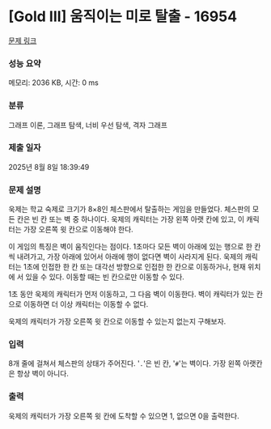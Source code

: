 # [Gold III] 움직이는 미로 탈출 - 16954 

[문제 링크](https://www.acmicpc.net/problem/16954) 

### 성능 요약

메모리: 2036 KB, 시간: 0 ms

### 분류

그래프 이론, 그래프 탐색, 너비 우선 탐색, 격자 그래프

### 제출 일자

2025년 8월 8일 18:39:49

### 문제 설명

<p>욱제는 학교 숙제로 크기가 8×8인 체스판에서 탈출하는 게임을 만들었다. 체스판의 모든 칸은 빈 칸 또는 벽 중 하나이다. 욱제의 캐릭터는 가장 왼쪽 아랫 칸에 있고, 이 캐릭터는 가장 오른쪽 윗 칸으로 이동해야 한다.</p>

<p>이 게임의 특징은 벽이 움직인다는 점이다. 1초마다 모든 벽이 아래에 있는 행으로 한 칸씩 내려가고, 가장 아래에 있어서 아래에 행이 없다면 벽이 사라지게 된다. 욱제의 캐릭터는 1초에 인접한 한 칸 또는 대각선 방향으로 인접한 한 칸으로 이동하거나, 현재 위치에 서 있을 수 있다. 이동할 때는 빈 칸으로만 이동할 수 있다.</p>

<p>1초 동안 욱제의 캐릭터가 먼저 이동하고, 그 다음 벽이 이동한다. 벽이 캐릭터가 있는 칸으로 이동하면 더 이상 캐릭터는 이동할 수 없다.</p>

<p>욱제의 캐릭터가 가장 오른쪽 윗 칸으로 이동할 수 있는지 없는지 구해보자.</p>

### 입력 

 <p>8개 줄에 걸쳐서 체스판의 상태가 주어진다. '<code>.</code>'은 빈 칸, '<code>#</code>'는 벽이다. 가장 왼쪽 아랫칸은 항상 벽이 아니다.</p>

### 출력 

 <p>욱제의 캐릭터가 가장 오른쪽 윗 칸에 도착할 수 있으면 1, 없으면 0을 출력한다.</p>

